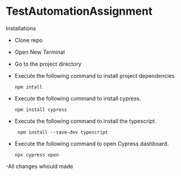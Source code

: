 # TestAutomationAssignment
Installations

- Clone repo

- Open New Terminal

- Go to the project directory

- Execute the following command to install project dependencies

    <pre><code>npm intall</code></pre>
- Execute the following command to install cypress.

    <pre><code>npm install cypress</code></pre>
-  Execute the following command to install the typescript.

    <pre><code> npm install --save-dev typescript </code></pre>
- Execute the following command to open Cypress dashboard.
    <pre><code>npx cypress open</code></pre>
-All changes whould made

